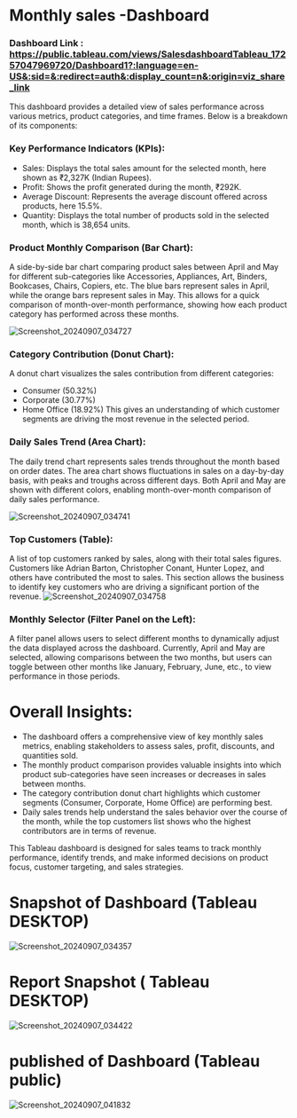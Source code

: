 # Monthly sales -Dashboard

### Dashboard Link : https://public.tableau.com/views/SalesdashboardTableau_17257047969720/Dashboard1?:language=en-US&:sid=&:redirect=auth&:display_count=n&:origin=viz_share_link

This dashboard provides a detailed view of sales performance across various metrics, product categories, and time frames. Below is a breakdown of its components:

###  Key Performance Indicators (KPIs):
- Sales: Displays the total sales amount for the selected month, here shown as ₹2,327K (Indian Rupees).
- Profit: Shows the profit generated during the month, ₹292K.
- Average Discount: Represents the average discount offered across products, here 15.5%.
- Quantity: Displays the total number of products sold in the selected month, which is 38,654 units.
### Product Monthly Comparison (Bar Chart):
A side-by-side bar chart comparing product sales between April and May for different sub-categories like Accessories, Appliances, Art, Binders, Bookcases, Chairs, Copiers, etc.
The blue bars represent sales in April, while the orange bars represent sales in May. This allows for a quick comparison of month-over-month performance, showing how each product category has performed across these months.

![Screenshot_20240907_034727](https://github.com/user-attachments/assets/581a6316-7592-4a11-abaa-9364bb66f07b)

### Category Contribution (Donut Chart):
A donut chart visualizes the sales contribution from different categories:
- Consumer (50.32%)
- Corporate (30.77%)
- Home Office (18.92%)
This gives an understanding of which customer segments are driving the most revenue in the selected period.
### Daily Sales Trend (Area Chart):
The daily trend chart represents sales trends throughout the month based on order dates.
The area chart shows fluctuations in sales on a day-by-day basis, with peaks and troughs across different days. Both April and May are shown with different colors, enabling month-over-month comparison of daily sales performance.

![Screenshot_20240907_034741](https://github.com/user-attachments/assets/4849ad34-178d-45d5-8812-1cc96aa0193f)


### Top Customers (Table):
A list of top customers ranked by sales, along with their total sales figures. Customers like Adrian Barton, Christopher Conant, Hunter Lopez, and others have contributed the most to sales.
This section allows the business to identify key customers who are driving a significant portion of the revenue.
![Screenshot_20240907_034758](https://github.com/user-attachments/assets/56afc62a-4725-4f01-8247-e85e1a33dd79)


### Monthly Selector (Filter Panel on the Left):
A filter panel allows users to select different months to dynamically adjust the data displayed across the dashboard.
Currently, April and May are selected, allowing comparisons between the two months, but users can toggle between other months like January, February, June, etc., to view performance in those periods.
# Overall Insights:
- The dashboard offers a comprehensive view of key monthly sales metrics, enabling stakeholders to assess sales, profit, discounts, and quantities sold.
- The monthly product comparison provides valuable insights into which product sub-categories have seen increases or decreases in sales between months.
- The category contribution donut chart highlights which customer segments (Consumer, Corporate, Home Office) are performing best.
- Daily sales trends help understand the sales behavior over the course of the month, while the top customers list shows who the highest contributors are in terms of revenue.

This Tableau dashboard is designed for sales teams to track monthly performance, identify trends, and make informed decisions on product focus, customer targeting, and sales strategies.
 
 

# Snapshot of Dashboard (Tableau DESKTOP)

![Screenshot_20240907_034357](https://github.com/user-attachments/assets/679a31ee-8cb7-4792-b851-78db45843fc2)


 
 # Report Snapshot ( Tableau DESKTOP)

 ![Screenshot_20240907_034422](https://github.com/user-attachments/assets/41be5423-2b79-48db-bcc3-513d3bc4558a)

# published of Dashboard (Tableau public)

![Screenshot_20240907_041832](https://github.com/user-attachments/assets/a22b7388-caa7-4a73-b83b-3fe057cad22d)


